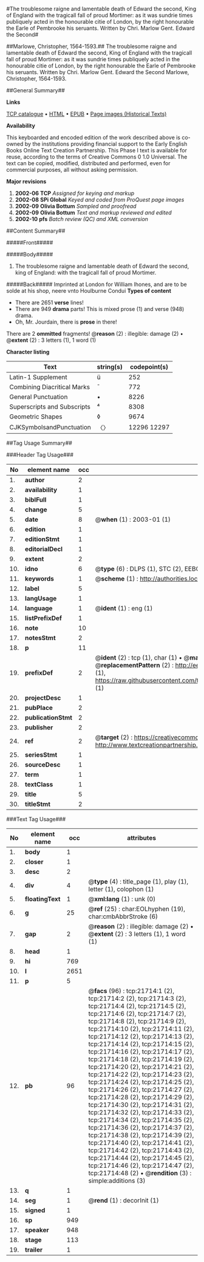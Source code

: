 #The troublesome raigne and lamentable death of Edward the second, King of England with the tragicall fall of proud Mortimer: as it was sundrie times publiquely acted in the honourable citie of London, by the right honourable the Earle of Pembrooke his seruants. Written by Chri. Marlow Gent. Edward the Second#

##Marlowe, Christopher, 1564-1593.##
The troublesome raigne and lamentable death of Edward the second, King of England with the tragicall fall of proud Mortimer: as it was sundrie times publiquely acted in the honourable citie of London, by the right honourable the Earle of Pembrooke his seruants. Written by Chri. Marlow Gent.
Edward the Second
Marlowe, Christopher, 1564-1593.

##General Summary##

**Links**

[TCP catalogue](http://www.ota.ox.ac.uk/tcp/)  • 
[HTML](http://tei.it.ox.ac.uk/tcp/Texts-HTML/free/A07/A07018.html)  • 
[EPUB](http://tei.it.ox.ac.uk/tcp/Texts-EPUB/free/A07/A07018.epub) • 
[Page images (Historical Texts)](https://data.historicaltexts.jisc.ac.uk/view?pubId=eebo-99856187e&pageId=eebo-99856187e-21714-1)

**Availability**

This keyboarded and encoded edition of the
	       work described above is co-owned by the institutions
	       providing financial support to the Early English Books
	       Online Text Creation Partnership. This Phase I text is
	       available for reuse, according to the terms of Creative
	       Commons 0 1.0 Universal. The text can be copied,
	       modified, distributed and performed, even for
	       commercial purposes, all without asking permission.

**Major revisions**

1. __2002-06__ __TCP__ *Assigned for keying and markup*
1. __2002-08__ __SPi Global__ *Keyed and coded from ProQuest page images*
1. __2002-09__ __Olivia Bottum__ *Sampled and proofread*
1. __2002-09__ __Olivia Bottum__ *Text and markup reviewed and edited*
1. __2002-10__ __pfs__ *Batch review (QC) and XML conversion*

##Content Summary##

#####Front#####

#####Body#####

1. The troublesome raigne and lamentable death of Edward the second, king of England: with the tragicall fall of proud Mortimer.

#####Back#####
Imprinted at London for William Ihones, and are to be solde at his shop, neere vnto Houlburne Condui
**Types of content**

  * There are 2651 **verse** lines!
  * There are 949 **drama** parts! This is mixed prose (1) and verse (948) drama.
  * Oh, Mr. Jourdain, there is **prose** in there!

There are 2 **ommitted** fragments! 
 @__reason__ (2) : illegible: damage (2)  •  @__extent__ (2) : 3 letters (1), 1 word (1)

**Character listing**


|Text|string(s)|codepoint(s)|
|---|---|---|
|Latin-1 Supplement|ü|252|
|Combining             Diacritical Marks|̄|772|
|General Punctuation|•|8226|
|Superscripts             and Subscripts|⁴|8308|
|Geometric Shapes|◊|9674|
|CJKSymbolsandPunctuation|〈〉|12296 12297|

##Tag Usage Summary##

###Header Tag Usage###

|No|element name|occ|attributes|
|---|---|---|---|
|1.|__author__|2||
|2.|__availability__|1||
|3.|__biblFull__|1||
|4.|__change__|5||
|5.|__date__|8| @__when__ (1) : 2003-01 (1)|
|6.|__edition__|1||
|7.|__editionStmt__|1||
|8.|__editorialDecl__|1||
|9.|__extent__|2||
|10.|__idno__|6| @__type__ (6) : DLPS (1), STC (2), EEBO-CITATION (1), PROQUEST (1), VID (1)|
|11.|__keywords__|1| @__scheme__ (1) : http://authorities.loc.gov/ (1)|
|12.|__label__|5||
|13.|__langUsage__|1||
|14.|__language__|1| @__ident__ (1) : eng (1)|
|15.|__listPrefixDef__|1||
|16.|__note__|10||
|17.|__notesStmt__|2||
|18.|__p__|11||
|19.|__prefixDef__|2| @__ident__ (2) : tcp (1), char (1)  •  @__matchPattern__ (2) : ([0-9\-]+):([0-9IVX]+) (1), (.+) (1)  •  @__replacementPattern__ (2) : http://eebo.chadwyck.com/downloadtiff?vid=$1&page=$2 (1), https://raw.githubusercontent.com/textcreationpartnership/Texts/master/tcpchars.xml#$1 (1)|
|20.|__projectDesc__|1||
|21.|__pubPlace__|2||
|22.|__publicationStmt__|2||
|23.|__publisher__|2||
|24.|__ref__|2| @__target__ (2) : https://creativecommons.org/publicdomain/zero/1.0/ (1), http://www.textcreationpartnership.org/docs/. (1)|
|25.|__seriesStmt__|1||
|26.|__sourceDesc__|1||
|27.|__term__|1||
|28.|__textClass__|1||
|29.|__title__|5||
|30.|__titleStmt__|2||


###Text Tag Usage###

|No|element name|occ|attributes|
|---|---|---|---|
|1.|__body__|1||
|2.|__closer__|1||
|3.|__desc__|2||
|4.|__div__|4| @__type__ (4) : title_page (1), play (1), letter (1), colophon (1)|
|5.|__floatingText__|1| @__xml:lang__ (1) : unk (0)|
|6.|__g__|25| @__ref__ (25) : char:EOLhyphen (19), char:cmbAbbrStroke (6)|
|7.|__gap__|2| @__reason__ (2) : illegible: damage (2)  •  @__extent__ (2) : 3 letters (1), 1 word (1)|
|8.|__head__|1||
|9.|__hi__|769||
|10.|__l__|2651||
|11.|__p__|5||
|12.|__pb__|96| @__facs__ (96) : tcp:21714:1 (2), tcp:21714:2 (2), tcp:21714:3 (2), tcp:21714:4 (2), tcp:21714:5 (2), tcp:21714:6 (2), tcp:21714:7 (2), tcp:21714:8 (2), tcp:21714:9 (2), tcp:21714:10 (2), tcp:21714:11 (2), tcp:21714:12 (2), tcp:21714:13 (2), tcp:21714:14 (2), tcp:21714:15 (2), tcp:21714:16 (2), tcp:21714:17 (2), tcp:21714:18 (2), tcp:21714:19 (2), tcp:21714:20 (2), tcp:21714:21 (2), tcp:21714:22 (2), tcp:21714:23 (2), tcp:21714:24 (2), tcp:21714:25 (2), tcp:21714:26 (2), tcp:21714:27 (2), tcp:21714:28 (2), tcp:21714:29 (2), tcp:21714:30 (2), tcp:21714:31 (2), tcp:21714:32 (2), tcp:21714:33 (2), tcp:21714:34 (2), tcp:21714:35 (2), tcp:21714:36 (2), tcp:21714:37 (2), tcp:21714:38 (2), tcp:21714:39 (2), tcp:21714:40 (2), tcp:21714:41 (2), tcp:21714:42 (2), tcp:21714:43 (2), tcp:21714:44 (2), tcp:21714:45 (2), tcp:21714:46 (2), tcp:21714:47 (2), tcp:21714:48 (2)  •  @__rendition__ (3) : simple:additions (3)|
|13.|__q__|1||
|14.|__seg__|1| @__rend__ (1) : decorInit (1)|
|15.|__signed__|1||
|16.|__sp__|949||
|17.|__speaker__|948||
|18.|__stage__|113||
|19.|__trailer__|1||
